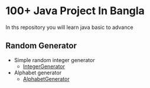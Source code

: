 # 100+ Java Project In Bangla

In ths repository you will learn java basic to advance

## Random Generator

- Simple random integer generator
  - [IntegerGenerator](./random_number_generator_001/IntegerGenerator.java)
- Alphabet generator
  - [AlphabetGenerator](./random_number_generator_002/AlphabetGenerator.java)
